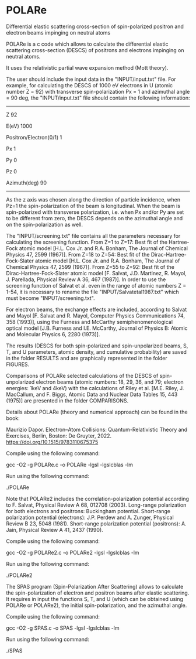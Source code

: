 # POLARe 

Differential elastic scattering cross-section of spin-polarized positron and electron beams impinging on neutral atoms

POLARe is a c code which allows to calculate the differential elastic scattering cross-section (DESCS) of positrons and electrons impinging on neutral atoms.

It uses the relativistic partial wave expansion method (Mott theory).

The user should include the input data in the "INPUT/input.txt" file. For example, for calculating the DESCS of 1000 eV electrons in U (atomic number Z = 92) with transverse spin-polarization Px = 1 and azimuthal angle = 90 deg, the "INPUT/input.txt" file should contain the following information:

------------------------

Z 92

E(eV) 1000

Positron/Electron(0/1) 1

Px 1

Py 0

Pz 0

Azimuth(deg) 90

------------------------

As the z axis was chosen along the direction of particle incidence, when Pz=1 the spin-polarization of the beam is longitudinal. When the beam is spin-polarized with transverse polarization, i.e. when Px and/or Py are set to be different from zero, the DESCS depends on the azimuthal angle and on the spin-polarization as well. 

The "INPUT/screening.txt" file contains all the parameters necessary for calculating the screening function. From Z=1 to Z=17: Best fit of the Hartree-Fock atomic model [H.L. Cox Jr. and R.A. Bonham, The Journal of Chemical Physics 47, 2599 (1967)]. From Z=18 to Z=54: Best fit of the Dirac-Hartree-Fock-Slater atomic model [H.L. Cox Jr. and R.A. Bonham, The Journal of Chemical Physics 47, 2599 (1967)]. From Z=55 to Z=92: Best fit of the Dirac-Hartree-Fock-Slater atomic model [F. Salvat, J.D. Martinez, R. Mayol, J. Parellada, Physical Review A 36, 467 (1987)]. In order to use the screening function of Salvat et al. even in the range of atomic numbers Z = 1-54, it is necessary to rename the file "INPUT/Salvatetal1987.txt" which must become "INPUT/screening.txt".

For electron beams, the exchange effects are included, according to Salvat and Mayol [F. Salvat and R. Mayol, Computer Physics Communications 74, 358 (1993)], using the Furness and McCarthy semiphenomenological optical model [J.B. Furness and I.E. McCarthy, Journal of Physics B: Atomic and Molecular Physics 6, 2280 (1973)].

The results (DESCS for both spin-polarized and spin-unpolarized beams, S, T, and U parameters, atomic density, and cumulative probability) are saved in the folder RESULTS and are graphically represented in the folder FIGURES.

Comparisons of POLARe selected calculations of the DESCS of spin-unpolarized electron beams (atomic numbers: 18, 29, 36, and 79; electron energies: 1keV and 4keV) with the calculations of Riley et al. [M.E. Riley, J. MacCallum, and F. Biggs, Atomic Data and Nuclear Data Tables 15, 443 (1975)] are presented in the folder COMPARISONS. 

Details about POLARe (theory and numerical approach) can be found in the book:

Maurizio Dapor. Electron–Atom Collisions: Quantum-Relativistic Theory and Exercises, Berlin, Boston: De Gruyter, 2022. https://doi.org/10.1515/9783110675375

Compile using the following command:

gcc -O2 -g POLARe.c -o POLARe -lgsl -lgslcblas -lm

Run using the following command:

./POLARe

Note that POLARe2 includes the correlation-polarization potential according to F. Salvat, Physical Review A 68, 012708 (2003).
Long-range polarization for both electrons and positrons: Buckingham potential.
Short-range polarization potential (electrons): J.P. Perdew and A. Zunger, Physical Review B 23, 5048 (1981).
Short-range polarization potential (positrons): A. Jain, Physical Review A 41, 2437 (1990).

Compile using the following command:

gcc -O2 -g POLARe2.c -o POLARe2 -lgsl -lgslcblas -lm

Run using the following command:

./POLARe2

The SPAS program (Spin-Polarization After Scattering) allows to calculate the spin-polarization of electron and positron beams after elastic scattering. It requires in input the functions S, T, and U (which can be obtained using POLARe or POLARe2), the initial spin-polarization, and the azimuthal angle.

Compile using the following command:

gcc -O2 -g SPAS.c -o SPAS -lgsl -lgslcblas -lm

Run using the following command:

./SPAS
